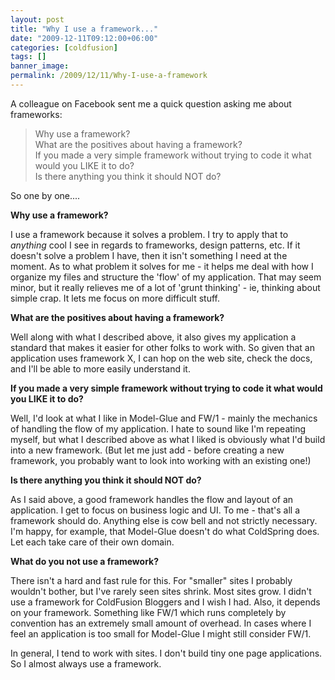 ```yaml
---
layout: post
title: "Why I use a framework..."
date: "2009-12-11T09:12:00+06:00"
categories: [coldfusion]
tags: []
banner_image: 
permalink: /2009/12/11/Why-I-use-a-framework
---
```


A colleague on Facebook sent me a quick question asking me about frameworks:

<blockquote>
Why use a framework?<br/>
What are the positives about having a framework?<br/>
If you made a very simple framework without trying to code it what would you LIKE it to do?<br/>
Is there anything you think it should NOT do?<br/>
</blockquote>

So one by one....

<b>Why use a framework?</b><br/>

I use a framework because it solves a problem. I try to apply that to <i>anything</i> cool I see in regards to frameworks, design patterns, etc. If it doesn't solve a problem I have, then it isn't something I need at the moment. As to what problem it solves for me - it helps me deal with how I organize my files and structure the 'flow' of my application. That may seem minor, but it really relieves me of a lot of 'grunt thinking' - ie, thinking about simple crap. It lets me focus on more difficult stuff. 

<b>What are the positives about having a framework?</b><br/>

Well along with what I described above, it also gives my application a standard that makes it easier for other folks to work with. So given that an application uses framework X, I can hop on the web site, check the docs, and I'll be able to more easily understand it. 

<b>If you made a very simple framework without trying to code it what would you LIKE it to do?</b><br/>

Well, I'd look at what I like in Model-Glue and FW/1 - mainly the mechanics of handling the flow of my application. I hate to sound like I'm repeating myself, but what I described above as what I liked is obviously what I'd build into a new framework. (But let me just add - before creating a new framework, you probably want to look into working with an existing one!)

<b>Is there anything you think it should NOT do?</b><br/>

As I said above, a good framework handles the flow and layout of an application. I get to focus on business logic and UI. To me - that's all a framework should do. Anything else is cow bell and not strictly necessary. I'm happy, for example, that Model-Glue doesn't do what ColdSpring does. Let each take care of their own domain.

<b>What do you not use a framework?</b><br/>

There isn't a hard and fast rule for this. For "smaller" sites I probably wouldn't bother, but I've rarely seen sites shrink. Most sites grow. I didn't use a framework for ColdFusion Bloggers and I wish I had. Also, it depends on your framework. Something like FW/1 which runs completely by convention has an extremely small amount of overhead. In cases where I feel an application is too small for Model-Glue I might still consider FW/1. 

In general, I tend to work with sites. I don't build tiny one page applications. So I almost always use a framework.